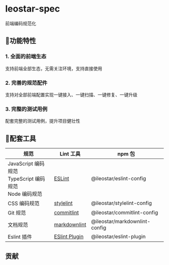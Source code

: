 # leostar-spec
前端编码规范化

## 🚀功能特性

### 1. 全面的前端生态

支持前端全部生态，无需关注环境，支持直接使用

### 2. 完善的规范配件

支持对全部前端配置实现一键接入、一键扫描、一键修复、一键升级

### 3. 完整的测试用例

配套完整的测试用例，提升项目健壮性

## 🔧配套工具


| 规范                                                              | Lint 工具                                                      | npm 包                                                                                 |
| ----------------------------------------------------------------- | -------------------------------------------------------------- | -------------------------------------------------------------------------------------- |
| JavaScript 编码规范 <br/> TypeScript 编码规范 <br/> Node 编码规范 | [ESLint](https://eslint.org/)                                  | @ileostar/eslint-config           |
| CSS 编码规范                                                      | [stylelint](https://stylelint.io/)                             | @ileostar/stylelint-config           |
| Git 规范                                                          | [commitlint](https://commitlint.js.org/#/)                     | @ileostar/commitlint-config           |
| 文档规范                                                          | [markdownlint](https://github.com/DavidAnson/markdownlint)     | @ileostar/markdownlint-config           |
| Eslint 插件                                                       | [ESlint Plugin](https://eslint.org/docs/latest/extend/plugins) | @ileostar/eslint-plugin           |

## 贡献

